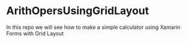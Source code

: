 # ArithOpersUsingGridLayout
In this repo we will see how to make a simple calculator using Xamarin Forms with Grid Layout
